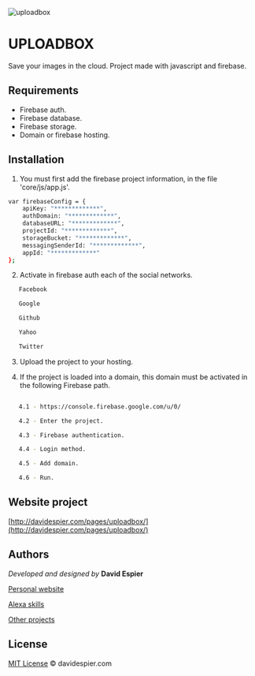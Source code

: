![uploadbox](http://davidespier.com/img/appweb/uploadbox.png)

# UPLOADBOX
Save your images in the cloud.  Project made with javascript and firebase.

## Requirements

- Firebase auth.
- Firebase database.
- Firebase storage.
- Domain or firebase hosting.


## Installation

1. You must first add the firebase project information, 
in the file 'core/js/app.js'.


```bash
var firebaseConfig = {
    apiKey: "*************",
    authDomain: "*************",
    databaseURL: "*************",
    projectId: "*************",
    storageBucket: "*************",
    messagingSenderId: "*************",
    appId: "*************"
};
```

2. Activate in firebase auth each of the social networks.

```bash
   Facebook

   Google

   Github

   Yahoo

   Twitter
```

3. Upload the project to your hosting.

4. If the project is loaded into a domain, this domain must be activated in the following Firebase path.

```bash

   4.1 - https://console.firebase.google.com/u/0/

   4.2 - Enter the project.

   4.3 - Firebase authentication.

   4.4 - Login method.

   4.5 - Add domain.

   4.6 - Run.
```
## Website project

[http://davidespier.com/pages/uploadbox/](http://davidespier.com/pages/uploadbox/)


## Authors



 *Developed and designed by*  **David Espier**


[Personal website](https://davidespier.com)

[Alexa skills](https://www.amazon.es/s?k=davidespier&i=alexa-skills)
        
[Other projects](https://github.com/davidespier?tab=repositories)



## License


[MIT License](https://choosealicense.com/licenses/mit/) © davidespier.com
